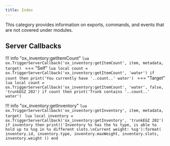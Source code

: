 ```yaml
---
title: Index
---
```

This category provides information on exports, commands, and events that are not covered under modules.


## Server Callbacks
!!! info "ox_inventory:getItemCount"
	```lua
	ox.TriggerServerCallback('ox_inventory:getItemCount', item, metadata, target)
	```
	=== "Self"
		```lua
		local count = ox.TriggerServerCallback('ox_inventory:getItemCount', 'water')
		if count then print('You currently have '..count..' water')
		```
	=== "Target"
		```lua
		local count = ox.TriggerServerCallback('ox_inventory:getItemCount', 'water', false, 'trunkEGZ 202')
		if count then print('Trunk contains '..count..' water')
		```

!!! info "ox_inventory:getInventory"
	```lua
	ox.TriggerServerCallback('ox_inventory:getInventory', item, metadata, target)
	```
	```lua
	local inventory = ox.TriggerServerCallback('ox_inventory:getInventory', 'trunkEGZ 202')
	if inventory then
		print(('Inventory %s has the %s type, is able to hold up to %sg in %s different slots.\nCurrent weight: %sg'):format(
			inventory.id,
			inventory.type,
			inventory.maxWeight,
			inventory.slots,
			inventory.weight
		))
	end
	```